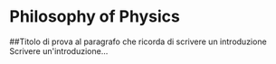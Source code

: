 # Philosophy of Physics

##Titolo di prova al paragrafo che ricorda di scrivere un introduzione
Scrivere un'introduzione...

